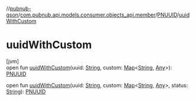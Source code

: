 //[pubnub-gson](../../../index.md)/[com.pubnub.api.models.consumer.objects_api.member](../index.md)/[PNUUID](index.md)/[uuidWithCustom](uuid-with-custom.md)

# uuidWithCustom

[jvm]\
open fun [uuidWithCustom](uuid-with-custom.md)(uuid: [String](https://docs.oracle.com/javase/8/docs/api/java/lang/String.html), custom: [Map](https://docs.oracle.com/javase/8/docs/api/java/util/Map.html)&lt;[String](https://docs.oracle.com/javase/8/docs/api/java/lang/String.html), [Any](https://kotlinlang.org/api/latest/jvm/stdlib/kotlin/-any/index.html)&gt;): [PNUUID](index.md)

open fun [uuidWithCustom](uuid-with-custom.md)(uuid: [String](https://docs.oracle.com/javase/8/docs/api/java/lang/String.html), custom: [Map](https://docs.oracle.com/javase/8/docs/api/java/util/Map.html)&lt;[String](https://docs.oracle.com/javase/8/docs/api/java/lang/String.html), [Any](https://kotlinlang.org/api/latest/jvm/stdlib/kotlin/-any/index.html)&gt;, status: [String](https://docs.oracle.com/javase/8/docs/api/java/lang/String.html)): [PNUUID](index.md)
